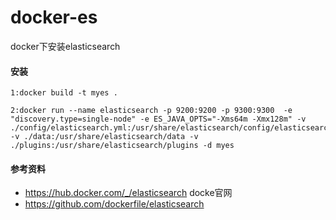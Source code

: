 # docker-es
docker下安装elasticsearch

#### 安装
~~~
1:docker build -t myes .

2:docker run --name elasticsearch -p 9200:9200 -p 9300:9300  -e "discovery.type=single-node" -e ES_JAVA_OPTS="-Xms64m -Xmx128m" -v ./config/elasticsearch.yml:/usr/share/elasticsearch/config/elasticsearch.yml -v ./data:/usr/share/elasticsearch/data -v ./plugins:/usr/share/elasticsearch/plugins -d myes
~~~



#### 参考资料
- https://hub.docker.com/_/elasticsearch docke官网
- https://github.com/dockerfile/elasticsearch